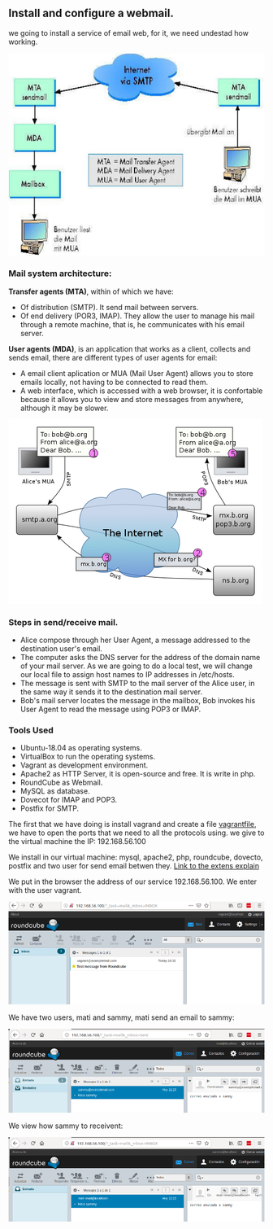 ## Install and configure a webmail.

we going to install a service of email web, for it, we need undestad how working.

![image](/img/architecture.png)

###  Mail system architecture:
	
**Transfer agents (MTA)**, within of which we have:

* Of distribution (SMTP). It send mail between servers.
* Of end delivery (POR3, IMAP). They allow the user to manage his mail through a remote machine, that is, he communicates with his email server.

**User agents (MDA)**, is an application that works as a client, collects and sends email, there are different types of user agents for email:		

* A email client aplication or MUA (Mail User Agent) allows you to store emails locally, not having to be connected to read them.
* A web interface, which is accessed with a web browser,  it is confortable because it allows you to view and store messages from anywhere, although it may be slower.

![image](/img/service_email.png)

### Steps in send/receive mail.
* Alice compose  through her User Agent,  a message addressed to the destination user's email.
* The computer asks the DNS server for the address of the domain name of your mail server. As we are going to do a local test, we will change our local file to assign host names to IP addresses in /etc/hosts.
* The message is sent with SMTP to the mail server of the Alice user, in the same way it sends it to the destination mail server.
* Bob's mail server locates the message in the mailbox, Bob invokes his User Agent to read the message using POP3 or IMAP.

### Tools Used

- Ubuntu-18.04 as operating systems.
- VirtualBox to run the operating systems.
- Vagrant as development environment.
- Apache2 as HTTP Server, it is open-source and free. It is write in php.
- RoundCube as Webmail.
- MySQL as database.
- Dovecot for IMAP and POP3.
- Postfix for SMTP.



The first that we have doing is install vagrand and create a file [vagrantfile](Vagrantfile), we have to open the ports that we need to all the protocols using. we give to the virtual machine the IP: 192.168.56.100 

We install in our virtual machine: mysql, apache2, php, roundcube, dovecto, postfix and two user for send email betwen they. [Link to the extens explain](doc/configure.md)

We put in the browser the address of our service 192.168.56.100.
We enter with the user vagrant.

![image](/img/roundcube_01.png)

We have two users, mati and sammy, mati send an email to sammy:

![image](/img/roundcube_02.png)

We view how sammy to receivent:

![image](/img/roundcube_03.png)